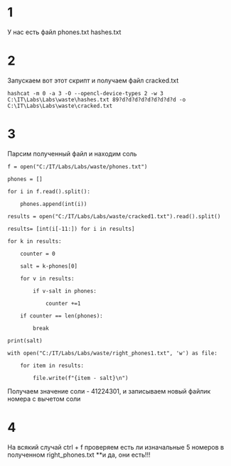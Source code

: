 # 1
У нас есть файл phones.txt hashes.txt
# 2
Запускаем вот этот скрипт и получаем файл cracked.txt
```
hashcat -m 0 -a 3 -O --opencl-device-types 2 -w 3 C:\IT\Labs\Labs\waste\hashes.txt 89?d?d?d?d?d?d?d?d?d -o C:\IT\Labs\Labs\waste\cracked.txt
```
# 3
Парсим полученный файл и находим соль 
```
f = open("C:/IT/Labs/Labs/waste/phones.txt")

phones = []

for i in f.read().split():

    phones.append(int(i)) 

results = open("C:/IT/Labs/Labs/waste/cracked1.txt").read().split()

results= [int(i[-11:]) for i in results]

for k in results:

    counter = 0

    salt = k-phones[0]

    for v in results:

        if v-salt in phones:

            counter +=1

    if counter == len(phones):

        break

print(salt)

with open("C:/IT/Labs/Labs/waste/right_phones1.txt", 'w') as file:

    for item in results:

        file.write(f"{item - salt}\n")
```

Получаем значение соли - 41224301, и записываем новый файлик номера с вычетом соли
# 4
На всякий случай ctrl + f проверяем есть ли изначальные 5 номеров в полученном right_phones.txt **и да, они есть!!!

